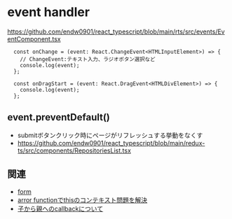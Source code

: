 # event handler

https://github.com/endw0901/react_typescript/blob/main/rts/src/events/EventComponent.tsx

```
  const onChange = (event: React.ChangeEvent<HTMLInputElement>) => {
    // ChangeEvent:テキスト入力、ラジオボタン選択など
    console.log(event);
  };

  const onDragStart = (event: React.DragEvent<HTMLDivElement>) => {
    console.log(event);
  };
```


## event.preventDefault()
- submitボタンクリック時にページがリフレッシュする挙動をなくす
- https://github.com/endw0901/react_typescript/blob/main/redux-ts/src/components/RepositoriesList.tsx

## 関連
- [form](https://github.com/endw0901/react_typescript/blob/main/form.md)
- [arror functionでthisのコンテキスト問題を解決](https://github.com/endw0901/react_typescript/edit/main/this.md)
- [子から親へのcallbackについて ](https://github.com/endw0901/react_typescript/blob/main/callback)
